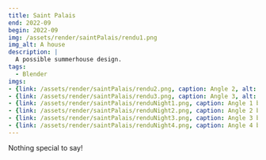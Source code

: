 ```yaml
---
title: Saint Palais
end: 2022-09
begin: 2022-09
img: /assets/render/saintPalais/rendu1.png
img_alt: A house
description: |
  A possible summerhouse design.
tags:
  - Blender
imgs:
- {link: /assets/render/saintPalais/rendu2.png, caption: Angle 2, alt: another pov}
- {link: /assets/render/saintPalais/rendu3.png, caption: Angle 3, alt: another pov}
- {link: /assets/render/saintPalais/renduNight1.png, caption: Angle 1 by night, alt: another pov}
- {link: /assets/render/saintPalais/renduNight2.png, caption: Angle 2 by night, alt: another pov}
- {link: /assets/render/saintPalais/renduNight3.png, caption: Angle 3 by night, alt: another pov}
- {link: /assets/render/saintPalais/renduNight4.png, caption: Angle 4 by night, alt: another pov}
---
```

Nothing special to say!
